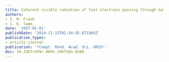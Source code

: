 ```yaml
---
title: Coherent visible radiation of fast electrons passing through matter
authors:
- I. M. Frank
- I. E. Tamm
date: '1937-01-01'
publishDate: '2024-11-15T01:34:55.873364Z'
publication_types:
- article-journal
publication: '*Compt. Rend. Acad. Sci. URSS*'
doi: 10.3367/UFNr.0093.196710o.0388
---
```


